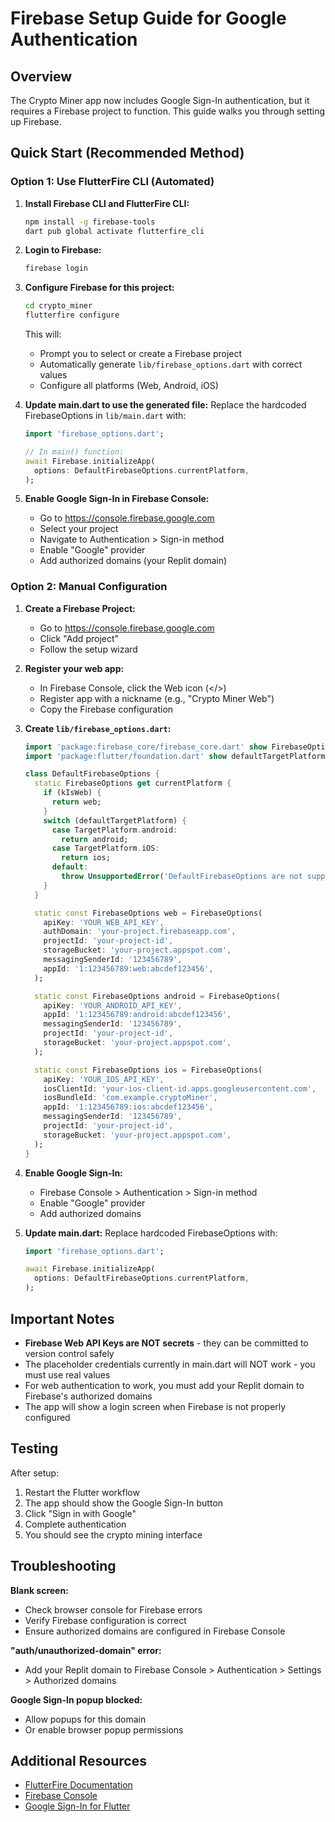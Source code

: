 # Firebase Setup Guide for Google Authentication

## Overview
The Crypto Miner app now includes Google Sign-In authentication, but it requires a Firebase project to function. This guide walks you through setting up Firebase.

## Quick Start (Recommended Method)

### Option 1: Use FlutterFire CLI (Automated)

1. **Install Firebase CLI and FlutterFire CLI:**
   ```bash
   npm install -g firebase-tools
   dart pub global activate flutterfire_cli
   ```

2. **Login to Firebase:**
   ```bash
   firebase login
   ```

3. **Configure Firebase for this project:**
   ```bash
   cd crypto_miner
   flutterfire configure
   ```
   
   This will:
   - Prompt you to select or create a Firebase project
   - Automatically generate `lib/firebase_options.dart` with correct values
   - Configure all platforms (Web, Android, iOS)

4. **Update main.dart to use the generated file:**
   Replace the hardcoded FirebaseOptions in `lib/main.dart` with:
   ```dart
   import 'firebase_options.dart';
   
   // In main() function:
   await Firebase.initializeApp(
     options: DefaultFirebaseOptions.currentPlatform,
   );
   ```

5. **Enable Google Sign-In in Firebase Console:**
   - Go to https://console.firebase.google.com
   - Select your project
   - Navigate to Authentication > Sign-in method
   - Enable "Google" provider
   - Add authorized domains (your Replit domain)

### Option 2: Manual Configuration

1. **Create a Firebase Project:**
   - Go to https://console.firebase.google.com
   - Click "Add project"
   - Follow the setup wizard

2. **Register your web app:**
   - In Firebase Console, click the Web icon (</>)
   - Register app with a nickname (e.g., "Crypto Miner Web")
   - Copy the Firebase configuration

3. **Create `lib/firebase_options.dart`:**
   ```dart
   import 'package:firebase_core/firebase_core.dart' show FirebaseOptions;
   import 'package:flutter/foundation.dart' show defaultTargetPlatform, kIsWeb, TargetPlatform;

   class DefaultFirebaseOptions {
     static FirebaseOptions get currentPlatform {
       if (kIsWeb) {
         return web;
       }
       switch (defaultTargetPlatform) {
         case TargetPlatform.android:
           return android;
         case TargetPlatform.iOS:
           return ios;
         default:
           throw UnsupportedError('DefaultFirebaseOptions are not supported for this platform.');
       }
     }

     static const FirebaseOptions web = FirebaseOptions(
       apiKey: 'YOUR_WEB_API_KEY',
       authDomain: 'your-project.firebaseapp.com',
       projectId: 'your-project-id',
       storageBucket: 'your-project.appspot.com',
       messagingSenderId: '123456789',
       appId: '1:123456789:web:abcdef123456',
     );

     static const FirebaseOptions android = FirebaseOptions(
       apiKey: 'YOUR_ANDROID_API_KEY',
       appId: '1:123456789:android:abcdef123456',
       messagingSenderId: '123456789',
       projectId: 'your-project-id',
       storageBucket: 'your-project.appspot.com',
     );

     static const FirebaseOptions ios = FirebaseOptions(
       apiKey: 'YOUR_IOS_API_KEY',
       iosClientId: 'your-ios-client-id.apps.googleusercontent.com',
       iosBundleId: 'com.example.cryptoMiner',
       appId: '1:123456789:ios:abcdef123456',
       messagingSenderId: '123456789',
       projectId: 'your-project-id',
       storageBucket: 'your-project.appspot.com',
     );
   }
   ```

4. **Enable Google Sign-In:**
   - Firebase Console > Authentication > Sign-in method
   - Enable "Google" provider
   - Add authorized domains

5. **Update main.dart:**
   Replace hardcoded FirebaseOptions with:
   ```dart
   import 'firebase_options.dart';
   
   await Firebase.initializeApp(
     options: DefaultFirebaseOptions.currentPlatform,
   );
   ```

## Important Notes

- **Firebase Web API Keys are NOT secrets** - they can be committed to version control safely
- The placeholder credentials currently in main.dart will NOT work - you must use real values
- For web authentication to work, you must add your Replit domain to Firebase's authorized domains
- The app will show a login screen when Firebase is not properly configured

## Testing

After setup:
1. Restart the Flutter workflow
2. The app should show the Google Sign-In button
3. Click "Sign in with Google"
4. Complete authentication
5. You should see the crypto mining interface

## Troubleshooting

**Blank screen:**
- Check browser console for Firebase errors
- Verify Firebase configuration is correct
- Ensure authorized domains are configured in Firebase Console

**"auth/unauthorized-domain" error:**
- Add your Replit domain to Firebase Console > Authentication > Settings > Authorized domains

**Google Sign-In popup blocked:**
- Allow popups for this domain
- Or enable browser popup permissions

## Additional Resources

- [FlutterFire Documentation](https://firebase.flutter.dev/)
- [Firebase Console](https://console.firebase.google.com)
- [Google Sign-In for Flutter](https://firebase.google.com/docs/auth/web/google-signin)
